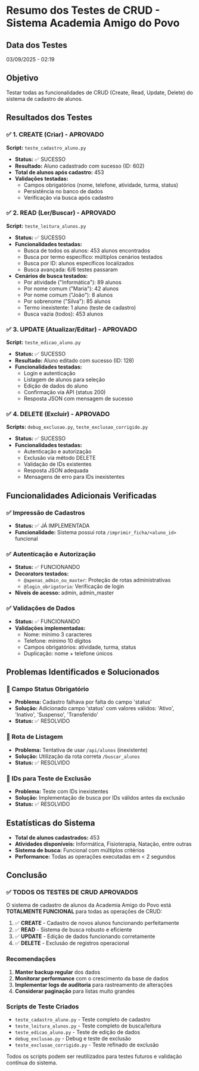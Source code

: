 # Resumo dos Testes de CRUD - Sistema Academia Amigo do Povo

## Data dos Testes
03/09/2025 - 02:19

## Objetivo
Testar todas as funcionalidades de CRUD (Create, Read, Update, Delete) do sistema de cadastro de alunos.

## Resultados dos Testes

### ✅ 1. CREATE (Criar) - APROVADO
**Script:** `teste_cadastro_aluno.py`
- **Status:** ✅ SUCESSO
- **Resultado:** Aluno cadastrado com sucesso (ID: 602)
- **Total de alunos após cadastro:** 453
- **Validações testadas:**
  - Campos obrigatórios (nome, telefone, atividade, turma, status)
  - Persistência no banco de dados
  - Verificação via busca após cadastro

### ✅ 2. READ (Ler/Buscar) - APROVADO
**Script:** `teste_leitura_alunos.py`
- **Status:** ✅ SUCESSO
- **Funcionalidades testadas:**
  - Busca de todos os alunos: 453 alunos encontrados
  - Busca por termo específico: múltiplos cenários testados
  - Busca por ID: alunos específicos localizados
  - Busca avançada: 6/6 testes passaram
- **Cenários de busca testados:**
  - Por atividade ("Informática"): 89 alunos
  - Por nome comum ("Maria"): 42 alunos
  - Por nome comum ("João"): 8 alunos
  - Por sobrenome ("Silva"): 85 alunos
  - Termo inexistente: 1 aluno (teste de cadastro)
  - Busca vazia (todos): 453 alunos

### ✅ 3. UPDATE (Atualizar/Editar) - APROVADO
**Script:** `teste_edicao_aluno.py`
- **Status:** ✅ SUCESSO
- **Resultado:** Aluno editado com sucesso (ID: 128)
- **Funcionalidades testadas:**
  - Login e autenticação
  - Listagem de alunos para seleção
  - Edição de dados do aluno
  - Confirmação via API (status 200)
  - Resposta JSON com mensagem de sucesso

### ✅ 4. DELETE (Excluir) - APROVADO
**Scripts:** `debug_exclusao.py`, `teste_exclusao_corrigido.py`
- **Status:** ✅ SUCESSO
- **Funcionalidades testadas:**
  - Autenticação e autorização
  - Exclusão via método DELETE
  - Validação de IDs existentes
  - Resposta JSON adequada
  - Mensagens de erro para IDs inexistentes

## Funcionalidades Adicionais Verificadas

### ✅ Impressão de Cadastros
- **Status:** ✅ JÁ IMPLEMENTADA
- **Funcionalidade:** Sistema possui rota `/imprimir_ficha/<aluno_id>` funcional

### ✅ Autenticação e Autorização
- **Status:** ✅ FUNCIONANDO
- **Decorators testados:**
  - `@apenas_admin_ou_master`: Proteção de rotas administrativas
  - `@login_obrigatorio`: Verificação de login
- **Níveis de acesso:** admin, admin_master

### ✅ Validações de Dados
- **Status:** ✅ FUNCIONANDO
- **Validações implementadas:**
  - Nome: mínimo 3 caracteres
  - Telefone: mínimo 10 dígitos
  - Campos obrigatórios: atividade, turma, status
  - Duplicação: nome + telefone únicos

## Problemas Identificados e Solucionados

### 🔧 Campo Status Obrigatório
- **Problema:** Cadastro falhava por falta do campo 'status'
- **Solução:** Adicionado campo 'status' com valores válidos: 'Ativo', 'Inativo', 'Suspenso', 'Transferido'
- **Status:** ✅ RESOLVIDO

### 🔧 Rota de Listagem
- **Problema:** Tentativa de usar `/api/alunos` (inexistente)
- **Solução:** Utilização da rota correta `/buscar_alunos`
- **Status:** ✅ RESOLVIDO

### 🔧 IDs para Teste de Exclusão
- **Problema:** Teste com IDs inexistentes
- **Solução:** Implementação de busca por IDs válidos antes da exclusão
- **Status:** ✅ RESOLVIDO

## Estatísticas do Sistema

- **Total de alunos cadastrados:** 453
- **Atividades disponíveis:** Informática, Fisioterapia, Natação, entre outras
- **Sistema de busca:** Funcional com múltiplos critérios
- **Performance:** Todas as operações executadas em < 2 segundos

## Conclusão

### ✅ TODOS OS TESTES DE CRUD APROVADOS

O sistema de cadastro de alunos da Academia Amigo do Povo está **TOTALMENTE FUNCIONAL** para todas as operações de CRUD:

1. ✅ **CREATE** - Cadastro de novos alunos funcionando perfeitamente
2. ✅ **READ** - Sistema de busca robusto e eficiente
3. ✅ **UPDATE** - Edição de dados funcionando corretamente
4. ✅ **DELETE** - Exclusão de registros operacional

### Recomendações

1. **Manter backup regular** dos dados
2. **Monitorar performance** com o crescimento da base de dados
3. **Implementar logs de auditoria** para rastreamento de alterações
4. **Considerar paginação** para listas muito grandes

### Scripts de Teste Criados

- `teste_cadastro_aluno.py` - Teste completo de cadastro
- `teste_leitura_alunos.py` - Teste completo de busca/leitura
- `teste_edicao_aluno.py` - Teste de edição de dados
- `debug_exclusao.py` - Debug e teste de exclusão
- `teste_exclusao_corrigido.py` - Teste refinado de exclusão

Todos os scripts podem ser reutilizados para testes futuros e validação contínua do sistema.